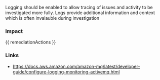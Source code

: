 
Logging should be enabled to allow tracing of issues and activity to be investigated more fully. Logs provide additional information and context which is often invalauble during investigation


### Impact
<!-- Add Impact here -->

<!-- DO NOT CHANGE -->
{{ remediationActions }}

### Links
- https://docs.aws.amazon.com/amazon-mq/latest/developer-guide/configure-logging-monitoring-activemq.html


